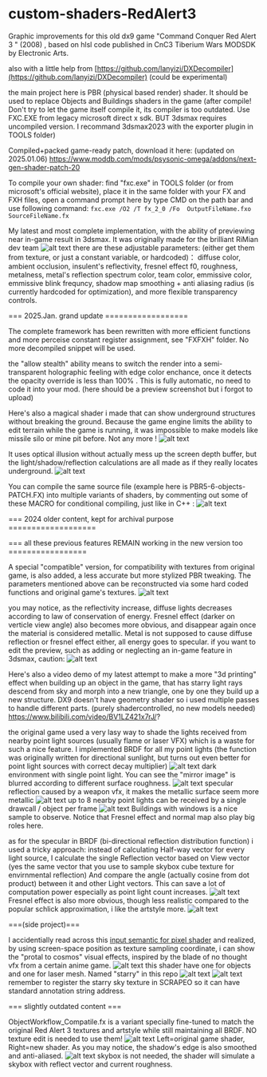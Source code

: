 # custom-shaders-RedAlert3
Graphic improvements for this old dx9 game "Command Conquer Red Alert 3 " (2008) , based on hlsl code published in CnC3 Tiberium Wars MODSDK by Electronic Arts.

also with a little help from [https://github.com/lanyizi/DXDecompiler](https://github.com/lanyizi/DXDecompiler) (could be experimental)

the main project here is PBR (physical based render) shader. It should be used to replace Objects and Buildings shaders in the game 
(after compile! Don't try to let the game itself compile it, its compiler is too outdated. Use FXC.EXE from legacy microsoft direct x sdk. BUT 3dsmax requires uncompiled version. I recommand 3dsmax2023 with the exporter plugin in TOOLS folder)

Compiled+packed game-ready patch, download it here: (updated on 2025.01.06) https://www.moddb.com/mods/psysonic-omega/addons/next-gen-shader-patch-20

To compile your own shader: find "fxc.exe" in TOOLS folder (or from microsoft's official website), place it in the same folder with your FX and FXH files, open a command prompt here by type CMD on the path bar and use following command: ` fxc.exe /O2 /T fx_2_0 /Fo  OutputFileName.fxo   SourceFileName.fx  `

My latest and most complete implementation, with the ability of previewing near in-game result in 3dsmax. It was originally made for the brilliant RiMian dev team
![alt text](https://github.com/NordlichtS/custom-shaders-RedAlert3/blob/main/preview_images/pointlightpreview.gif)
there are these adjustable parameters: (either get them from texture, or just a constant variable, or hardcoded)：
diffuse color, ambient occlusion, insulent's reflectivity, fresnel effect f0, roughness, metalness, metal's reflection spectrum color, team color, emmissive color, emmissive blink frequncy, shadow map smoothing + anti aliasing radius (is currently hardcoded for optimization), and more flexible transparency controls.

=== 2025.Jan. grand update ==================

The complete framework has been rewritten with more efficient functions and more perceise constant register assignment, see "FXFXH" folder. No more decompiled snippet will be used.

the "allow stealth" ability means to switch the render into a semi-transparent holographic feeling with edge color enchance, once it detects the opacity override is less than 100% . This is fully automatic, no need to code it into your mod.
(here should be a preview screenshot but i forgot to upload)

Here's also a magical shader i made that can show underground structures without breaking the ground. Because the game engine limits the ability to edit terrain while the game is running, it was impossible to make models like missile silo or mine pit before. Not any more !
![alt text](https://github.com/NordlichtS/custom-shaders-RedAlert3/blob/main/preview_images/underground1.gif)

It uses optical illusion without actually mess up the screen depth buffer, but the light/shadow/reflection calculations are all made as if they really locates underground.
![alt text](https://github.com/NordlichtS/custom-shaders-RedAlert3/blob/main/preview_images/undergroundlight.gif)

You can compile the same source file (example here is PBR5-6-objects-PATCH.FX) into multiple variants of shaders, by commenting out some of these MACRO for conditional compiling, just like in C++ :
![alt text](https://github.com/NordlichtS/custom-shaders-RedAlert3/blob/main/preview_images/macro.png)


=== 2024 older content, kept for archival purpose ===================

=== all these previous features REMAIN working in the new version too =================

A special "compatible" version, for compatibility with textures from original game, is also added, a less accurate but more stylized PBR tweaking. The parameters mentioned above can be reconstructed via some hard coded functions and original game's textures.
![alt text](https://github.com/NordlichtS/custom-shaders-RedAlert3/blob/main/preview_images/20240517113152.png)

you may notice, as the reflectivity increase, diffuse lights decreases according to law of conservation of energy. 
Fresnel effect (darker on verticle view angle) also becomes more obvious, and disappear again once the material is considered metallic. Metal is not supposed to cause diffuse reflection or fresnel effect either, all energy goes to specular.
if you want to edit the preview, such as adding or neglecting an in-game feature in 3dsmax, caution:
![alt text](https://github.com/NordlichtS/custom-shaders-RedAlert3/blob/main/preview_images/conditional.png)

Here's also a video demo of my latest attempt to make a more "3d printing" effect when building up an object in the game, that has starry light rays descend from sky  and morph into a new triangle, one by one they build up a new structure. DX9 doesn't have geometry shader so i used multiple passes to handle different parts. (purely shadercontrolled, no new models needed) https://www.bilibili.com/video/BV1LZ421x7rJ/?

the original game used a very lasy way to shade the lights received from nearby point light sources (usually flame or laser VFX) which is a waste for such a nice feature. 
I implemented BRDF for all my point lights (the function was originally written for directional sunlight, but turns out even better for point light sources with correct decay multiplier)
![alt text](https://github.com/NordlichtS/custom-shaders-RedAlert3/blob/main/preview_images/single%20point%20light%2001.png )
dark environment with single point light. You can see the "mirror image" is blurred according to different surface roughness.
![alt text](https://github.com/NordlichtS/custom-shaders-RedAlert3/blob/main/preview_images/single%20point%20lights%2002.png )
specular reflection caused by a weapon vfx, it makes the metallic surface seem more metallic
![alt text](https://github.com/NordlichtS/custom-shaders-RedAlert3/blob/main/preview_images/multi%20point%20lights%2002.png )
up to 8 nearby point lights can be received by a single drawcall / object per frame
![alt text](https://github.com/NordlichtS/custom-shaders-RedAlert3/blob/main/preview_images/multi%20point%20lights%2003.png )
Buildings with windows is a nice sample to observe. Notice that Fresnel effect and normal map also play big roles here.

as for the specular in BRDF (bi-directional reflection distribution function) i used a tricky approach: instead of calculating Half-way vector for every light source, I calculate the single Reflection vector based on View vector (yes the same vector that you use to sample skybox cube texture for envirnmental reflection) And compare the angle (actually cosine from dot product) between it and other Light vectors. This can save a lot of computation power especially as point light count increases. 
![alt text](https://github.com/NordlichtS/custom-shaders-RedAlert3/blob/main/preview_images/helperfunctions.png )
Fresnel effect is also more obvious, though less realistic compared to the popular schlick approximation, i like the artstyle more.
![alt text](https://github.com/NordlichtS/custom-shaders-RedAlert3/blob/main/preview_images/fresnel.png )

===(side project)===

I accidentially read across this [input semantic for pixel shader](https://learn.microsoft.com/en-us/windows/win32/direct3dhlsl/dx-graphics-hlsl-semantics#direct3d-9-vpos-and-direct3d-10-sv_position)  and realized, by using screen-space position as texture sampling coordinate, i can show the "protal to cosmos" visual effects, inspired by the blade of no thought vfx from a certain anime game.
![alt text](https://github.com/NordlichtS/custom-shaders-RedAlert3/blob/main/preview_images/starry%2001.png ) 
this shader have one for objects and one for laser mesh. Named "starry" in this repo
![alt text](https://github.com/NordlichtS/custom-shaders-RedAlert3/blob/main/preview_images/starry%20laser%2001.png) 
![alt text](https://github.com/NordlichtS/custom-shaders-RedAlert3/blob/main/preview_images/starry%20laser%2002.png)
remember to register the starry sky texture in SCRAPEO so it can have standard annotation string address.

=== slightly outdated content ===


ObjectWorkflow_Compatile.fx is a variant specially fine-tuned to match the original Red Alert 3 textures and artstyle while still maintaining all BRDF. NO texture edit is needed to use them!
![alt text](https://github.com/NordlichtS/custom-shaders-RedAlert3/blob/main/preview_images/old%20verson%20demo.png)
Left=original game shader, Right=new shader. As you may notice, the shadow's edge is also smoothed and anti-aliased.
![alt text](https://github.com/NordlichtS/custom-shaders-RedAlert3/blob/main/preview_images/pcfshadow.png)
skybox is not needed, the shader will simulate a skybox with reflect vector and current roughness.
